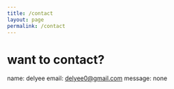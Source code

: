 ```yaml
---
title: /contact
layout: page
permalink: /contact
---
```


# want to contact?

name: delyee
email: delyee0@gmail.com
message: none
